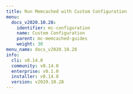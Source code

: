 ```yaml
---
title: Run Memcached with Custom Configuration
menu:
  docs_v2020.10.28:
    identifier: mc-configuration
    name: Custom Configuration
    parent: mc-memcached-guides
    weight: 30
menu_name: docs_v2020.10.28
info:
  cli: v0.14.0
  community: v0.14.0
  enterprise: v0.1.0
  installer: v0.14.0
  version: v2020.10.28
---
```


